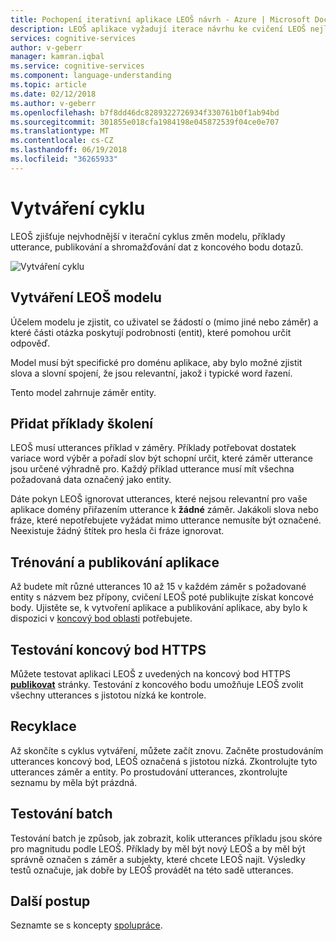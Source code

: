 ```yaml
---
title: Pochopení iterativní aplikace LEOŠ návrh - Azure | Microsoft Docs
description: LEOŠ aplikace vyžadují iterace návrhu ke cvičení LEOŠ nejlepší extrahování dat získat.
services: cognitive-services
author: v-geberr
manager: kamran.iqbal
ms.service: cognitive-services
ms.component: language-understanding
ms.topic: article
ms.date: 02/12/2018
ms.author: v-geberr
ms.openlocfilehash: b7f8dd46dc8289322726934f330761b0f1ab94bd
ms.sourcegitcommit: 301855e018cfa1984198e045872539f04ce0e707
ms.translationtype: MT
ms.contentlocale: cs-CZ
ms.lasthandoff: 06/19/2018
ms.locfileid: "36265933"
---
```

# <a name="authoring-cycle"></a>Vytváření cyklu
LEOŠ zjišťuje nejvhodnější v iterační cyklus změn modelu, příklady utterance, publikování a shromažďování dat z koncového bodu dotazů. 

![Vytváření cyklu](./media/luis-concept-app-iteration/iteration.png)

## <a name="building-a-luis-model"></a>Vytváření LEOŠ modelu
Účelem modelu je zjistit, co uživatel se žádostí o (mimo jiné nebo záměr) a které části otázka poskytují podrobnosti (entit), které pomohou určit odpověď. 

Model musí být specifické pro doménu aplikace, aby bylo možné zjistit slova a slovní spojení, že jsou relevantní, jakož i typické word řazení. 

Tento model zahrnuje záměr entity. 

## <a name="add-training-examples"></a>Přidat příklady školení
LEOŠ musí utterances příklad v záměry. Příklady potřebovat dostatek variace word výběr a pořadí slov být schopní určit, které záměr utterance jsou určené výhradně pro. Každý příklad utterance musí mít všechna požadovaná data označený jako entity. 

Dáte pokyn LEOŠ ignorovat utterances, které nejsou relevantní pro vaše aplikace domény přiřazením utterance k **žádné** záměr. Jakákoli slova nebo fráze, které nepotřebujete vyžádat mimo utterance nemusíte být označené. Neexistuje žádný štítek pro hesla či fráze ignorovat. 
<!--
## Not just yet
Do not add features such as a [phrase list](luis-concept-feature.md) feature in your first cycle. Phrase lists are phrases that would be specific to your app's subject area.  
-->
## <a name="train-and-publish-the-app"></a>Trénování a publikování aplikace
Až budete mít různé utterances 10 až 15 v každém záměr s požadované entity s názvem bez přípony, cvičení LEOŠ poté publikujte získat koncové body. Ujistěte se, k vytvoření aplikace a publikování aplikace, aby bylo k dispozici v [koncový bod oblasti](luis-reference-regions.md) potřebujete. 

## <a name="https-endpoint-testing"></a>Testování koncový bod HTTPS
Můžete testovat aplikaci LEOŠ z uvedených na koncový bod HTTPS **[publikovat](publishapp.md)** stránky. Testování z koncového bodu umožňuje LEOŠ zvolit všechny utterances s jistotou nízká ke kontrole.  

## <a name="recycle"></a>Recyklace
Až skončíte s cyklus vytváření, můžete začít znovu. Začněte prostudováním utterances koncový bod, LEOŠ označená s jistotou nízká. Zkontrolujte tyto utterances záměr a entity. Po prostudování utterances, zkontrolujte seznamu by měla být prázdná.  

## <a name="batch-testing"></a>Testování batch
Testování batch je způsob, jak zobrazit, kolik utterances příkladu jsou skóre pro magnitudu podle LEOŠ. Příklady by měl být nový LEOŠ a by měl být správně označen s záměr a subjekty, které chcete LEOŠ najít. Výsledky testů označuje, jak dobře by LEOŠ provádět na této sadě utterances. 

## <a name="next-steps"></a>Další postup

Seznamte se s koncepty [spolupráce](luis-concept-collaborator.md).

[luis-reference-prebuilt-domains]: https://docs.microsoft.com/azure/cognitive-services/luis/luis-reference-prebuilt-domains